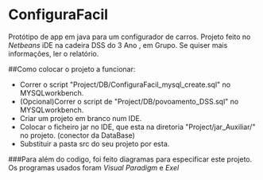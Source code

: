 # ConfiguraFacil
 Protótipo de app em java para um configurador de carros.
 Projeto feito no *Netbeans* iDE  na cadeira  DSS  do 3 Ano , em Grupo.
 Se quiser mais informações, ler o relatório.
 
 ##Como colocar o projeto a funcionar:
 
 <ul>
  <li>Correr o script "Project/DB/ConfiguraFacil_mysql_create.sql" no MYSQLworkbench.</li>
  <li>(Opcional)Correr o script de "Project/DB/povoamento_DSS.sql" no MYSQLworkbench.</li>
  <li>Criar um projeto em branco num IDE.</li>
  <li>Colocar o ficheiro jar no IDE, que esta na diretoria "Project/jar_Auxiliar/" no projeto. (conector da DataBase)</li>
  <li>Substituir a pasta src do seu projeto por esta.</li>
 </ul>



###Para além do codigo, foi feito diagramas para especificar  este projeto.
Os programas  usados foram *Visual Paradigm* e *Exel*

